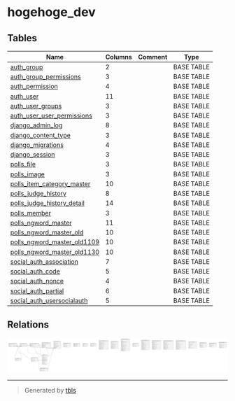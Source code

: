 # hogehoge_dev

## Tables

| Name | Columns | Comment | Type |
| ---- | ------- | ------- | ---- |
| [auth_group](auth_group.md) | 2 |  | BASE TABLE |
| [auth_group_permissions](auth_group_permissions.md) | 3 |  | BASE TABLE |
| [auth_permission](auth_permission.md) | 4 |  | BASE TABLE |
| [auth_user](auth_user.md) | 11 |  | BASE TABLE |
| [auth_user_groups](auth_user_groups.md) | 3 |  | BASE TABLE |
| [auth_user_user_permissions](auth_user_user_permissions.md) | 3 |  | BASE TABLE |
| [django_admin_log](django_admin_log.md) | 8 |  | BASE TABLE |
| [django_content_type](django_content_type.md) | 3 |  | BASE TABLE |
| [django_migrations](django_migrations.md) | 4 |  | BASE TABLE |
| [django_session](django_session.md) | 3 |  | BASE TABLE |
| [polls_file](polls_file.md) | 3 |  | BASE TABLE |
| [polls_image](polls_image.md) | 3 |  | BASE TABLE |
| [polls_item_category_master](polls_item_category_master.md) | 10 |  | BASE TABLE |
| [polls_judge_history](polls_judge_history.md) | 8 |  | BASE TABLE |
| [polls_judge_history_detail](polls_judge_history_detail.md) | 14 |  | BASE TABLE |
| [polls_member](polls_member.md) | 3 |  | BASE TABLE |
| [polls_ngword_master](polls_ngword_master.md) | 11 |  | BASE TABLE |
| [polls_ngword_master_old](polls_ngword_master_old.md) | 10 |  | BASE TABLE |
| [polls_ngword_master_old1109](polls_ngword_master_old1109.md) | 10 |  | BASE TABLE |
| [polls_ngword_master_old1130](polls_ngword_master_old1130.md) | 10 |  | BASE TABLE |
| [social_auth_association](social_auth_association.md) | 7 |  | BASE TABLE |
| [social_auth_code](social_auth_code.md) | 5 |  | BASE TABLE |
| [social_auth_nonce](social_auth_nonce.md) | 4 |  | BASE TABLE |
| [social_auth_partial](social_auth_partial.md) | 6 |  | BASE TABLE |
| [social_auth_usersocialauth](social_auth_usersocialauth.md) | 5 |  | BASE TABLE |

## Relations

![er](schema.svg)

---

> Generated by [tbls](https://github.com/k1LoW/tbls)
